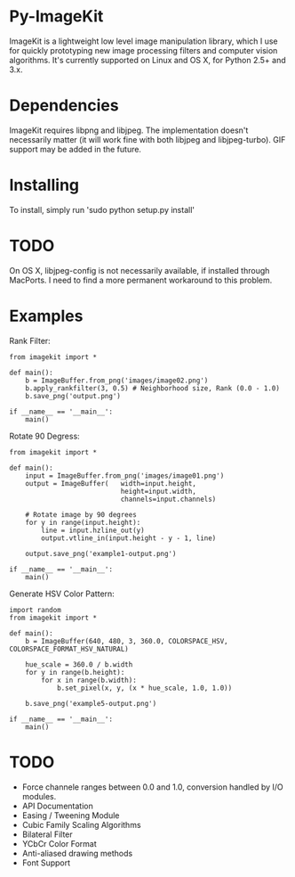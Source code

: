 Py-ImageKit
===========

ImageKit is a lightweight low level image manipulation library, which I use for quickly prototyping new image processing filters and computer vision algorithms. It's currently supported on Linux and OS X, for Python 2.5+ and 3.x.

Dependencies
============
ImageKit requires libpng and libjpeg. The implementation doesn't necessarily matter (it will work fine with both libjpeg and libjpeg-turbo). GIF support may be added in the future.

Installing
==========
To install, simply run 'sudo python setup.py install'

TODO
====
On OS X, libjpeg-config is not necessarily available, if installed through MacPorts. I need to find a more permanent workaround to this problem.

Examples
========

Rank Filter:

    from imagekit import *

    def main():
        b = ImageBuffer.from_png('images/image02.png')
        b.apply_rankfilter(3, 0.5) # Neighborhood size, Rank (0.0 - 1.0)
        b.save_png('output.png')

    if __name__ == '__main__':
        main()

Rotate 90 Degress:

    from imagekit import *

    def main():
        input = ImageBuffer.from_png('images/image01.png')
        output = ImageBuffer(   width=input.height,
                                height=input.width,
                                channels=input.channels)
        
        # Rotate image by 90 degrees
        for y in range(input.height):
            line = input.hzline_out(y)
            output.vtline_in(input.height - y - 1, line)
        
        output.save_png('example1-output.png')

    if __name__ == '__main__':
        main()

Generate HSV Color Pattern:

    import random
    from imagekit import *

    def main():
        b = ImageBuffer(640, 480, 3, 360.0, COLORSPACE_HSV, COLORSPACE_FORMAT_HSV_NATURAL)
        
        hue_scale = 360.0 / b.width
        for y in range(b.height):
            for x in range(b.width):
                b.set_pixel(x, y, (x * hue_scale, 1.0, 1.0))

        b.save_png('example5-output.png')

    if __name__ == '__main__':
        main()

TODO
====

- Force channele ranges between 0.0 and 1.0, conversion handled by I/O modules.
- API Documentation
- Easing / Tweening Module
- Cubic Family Scaling Algorithms
- Bilateral Filter
- YCbCr Color Format
- Anti-aliased drawing methods
- Font Support
